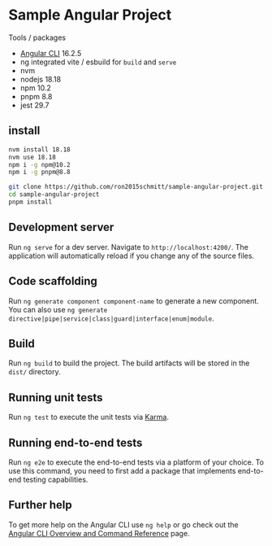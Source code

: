 # Sample Angular Project

Tools / packages
- [Angular CLI](https://github.com/angular/angular-cli) 16.2.5
- ng integrated vite / esbuild for `build` and `serve`
- nvm
- nodejs 18.18
- npm 10.2
- pnpm 8.8
- jest 29.7


## install

```bash
nvm install 18.18
nvm use 18.18
npm i -g npm@10.2
npm i -g pnpm@8.8

git clone https://github.com/ron2015schmitt/sample-angular-project.git
cd sample-angular-project
pnpm install
```




## Development server

Run `ng serve` for a dev server. Navigate to `http://localhost:4200/`. The application will automatically reload if you change any of the source files.

## Code scaffolding

Run `ng generate component component-name` to generate a new component. You can also use `ng generate directive|pipe|service|class|guard|interface|enum|module`.

## Build

Run `ng build` to build the project. The build artifacts will be stored in the `dist/` directory.

## Running unit tests

Run `ng test` to execute the unit tests via [Karma](https://karma-runner.github.io).

## Running end-to-end tests

Run `ng e2e` to execute the end-to-end tests via a platform of your choice. To use this command, you need to first add a package that implements end-to-end testing capabilities.

## Further help

To get more help on the Angular CLI use `ng help` or go check out the [Angular CLI Overview and Command Reference](https://angular.io/cli) page.
